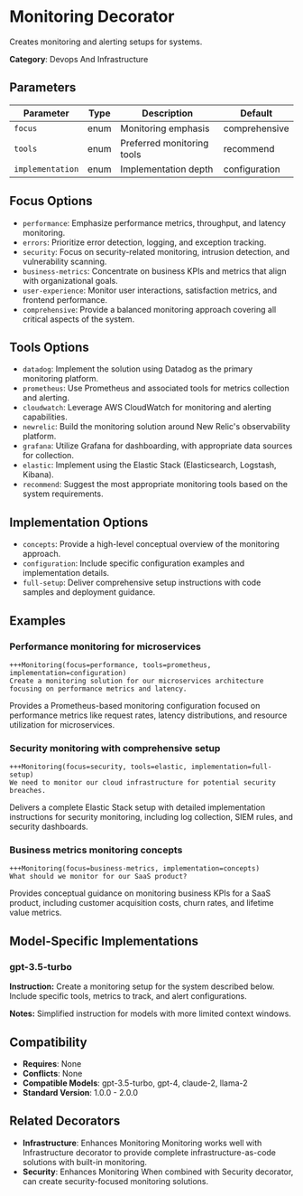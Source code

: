 # Monitoring Decorator

Creates monitoring and alerting setups for systems.

**Category**: Devops And Infrastructure

## Parameters

| Parameter | Type | Description | Default |
|-----------|------|-------------|--------|
| `focus` | enum | Monitoring emphasis | comprehensive |
| `tools` | enum | Preferred monitoring tools | recommend |
| `implementation` | enum | Implementation depth | configuration |

## Focus Options

- `performance`: Emphasize performance metrics, throughput, and latency monitoring.
- `errors`: Prioritize error detection, logging, and exception tracking.
- `security`: Focus on security-related monitoring, intrusion detection, and vulnerability scanning.
- `business-metrics`: Concentrate on business KPIs and metrics that align with organizational goals.
- `user-experience`: Monitor user interactions, satisfaction metrics, and frontend performance.
- `comprehensive`: Provide a balanced monitoring approach covering all critical aspects of the system.

## Tools Options

- `datadog`: Implement the solution using Datadog as the primary monitoring platform.
- `prometheus`: Use Prometheus and associated tools for metrics collection and alerting.
- `cloudwatch`: Leverage AWS CloudWatch for monitoring and alerting capabilities.
- `newrelic`: Build the monitoring solution around New Relic's observability platform.
- `grafana`: Utilize Grafana for dashboarding, with appropriate data sources for collection.
- `elastic`: Implement using the Elastic Stack (Elasticsearch, Logstash, Kibana).
- `recommend`: Suggest the most appropriate monitoring tools based on the system requirements.

## Implementation Options

- `concepts`: Provide a high-level conceptual overview of the monitoring approach.
- `configuration`: Include specific configuration examples and implementation details.
- `full-setup`: Deliver comprehensive setup instructions with code samples and deployment guidance.

## Examples

### Performance monitoring for microservices

```
+++Monitoring(focus=performance, tools=prometheus, implementation=configuration)
Create a monitoring solution for our microservices architecture focusing on performance metrics and latency.
```

Provides a Prometheus-based monitoring configuration focused on performance metrics like request rates, latency distributions, and resource utilization for microservices.

### Security monitoring with comprehensive setup

```
+++Monitoring(focus=security, tools=elastic, implementation=full-setup)
We need to monitor our cloud infrastructure for potential security breaches.
```

Delivers a complete Elastic Stack setup with detailed implementation instructions for security monitoring, including log collection, SIEM rules, and security dashboards.

### Business metrics monitoring concepts

```
+++Monitoring(focus=business-metrics, implementation=concepts)
What should we monitor for our SaaS product?
```

Provides conceptual guidance on monitoring business KPIs for a SaaS product, including customer acquisition costs, churn rates, and lifetime value metrics.

## Model-Specific Implementations

### gpt-3.5-turbo

**Instruction:** Create a monitoring setup for the system described below. Include specific tools, metrics to track, and alert configurations.

**Notes:** Simplified instruction for models with more limited context windows.


## Compatibility

- **Requires**: None
- **Conflicts**: None
- **Compatible Models**: gpt-3.5-turbo, gpt-4, claude-2, llama-2
- **Standard Version**: 1.0.0 - 2.0.0

## Related Decorators

- **Infrastructure**: Enhances Monitoring Monitoring works well with Infrastructure decorator to provide complete infrastructure-as-code solutions with built-in monitoring.
- **Security**: Enhances Monitoring When combined with Security decorator, can create security-focused monitoring solutions.
